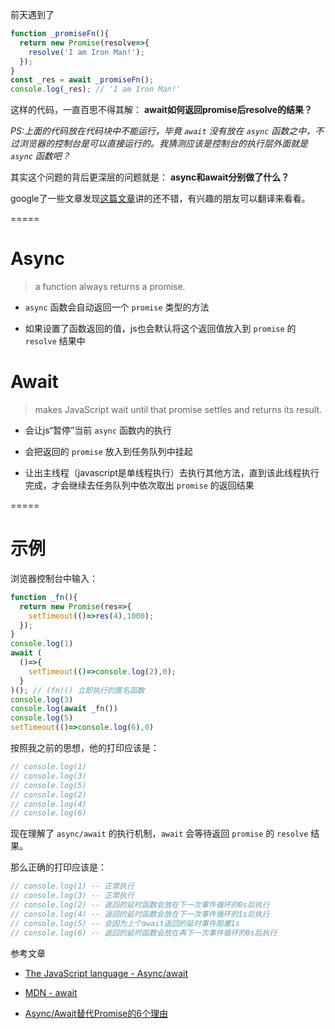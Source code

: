 前天遇到了 

```javascript
function _promiseFn(){
  return new Promise(resolve=>{
    resolve('I am Iron Man!');
  });
}
const _res = await _promiseFn();
console.log(_res); // 'I am Iron Man!'
```

这样的代码，一直百思不得其解： **await如何返回promise后resolve的结果？**

_PS:上面的代码放在代码块中不能运行，毕竟 `await` 没有放在 `async` 函数之中，不过浏览器的控制台是可以直接运行的。我猜测应该是控制台的执行层外面就是 `async` 函数吧？_

其实这个问题的背后更深层的问题就是： **async和await分别做了什么？**

google了一些文章发现[这篇文章](https://javascript.info/async-await)讲的还不错，有兴趣的朋友可以翻译来看看。

=====

# Async

> a function always returns a promise. 

* `async` 函数会自动返回一个 `promise` 类型的方法

* 如果设置了函数返回的值，js也会默认将这个返回值放入到 `promise` 的 `resolve` 结果中

# Await

> makes JavaScript wait until that promise settles and returns its result.

* 会让js“暂停”当前 `async` 函数内的执行

* 会把返回的 `promise` 放入到任务队列中挂起

* 让出主线程（javascript是单线程执行）去执行其他方法，直到该此线程执行完成，才会继续去任务队列中依次取出 `promise` 的返回结果

=====

# 示例

浏览器控制台中输入：

```javascript
function _fn(){
  return new Promise(res=>{
    setTimeout(()=>res(4),1000);
  });
}
console.log(1)
await (
  ()=>{
    setTimeout(()=>console.log(2),0);
  }
)(); // (fn)() 立即执行的匿名函数
console.log(3)
console.log(await _fn())
console.log(5)
setTimeout(()=>console.log(6),0)
```

按照我之前的思想，他的打印应该是：

```javascript
// console.log(1)
// console.log(3)
// console.log(5)
// console.log(2)
// console.log(4)
// console.log(6)
```

现在理解了 `async/await` 的执行机制，`await` 会等待返回 `promise` 的 `resolve` 结果。

那么正确的打印应该是：

```javascript
// console.log(1) -- 正常执行
// console.log(3) -- 正常执行
// console.log(2) -- 返回的延时函数会放在下一次事件循环的0s后执行
// console.log(4) -- 返回的延时函数会放在下一次事件循环的1s后执行
// console.log(5) -- 会因为上个await返回的延时事件阻塞1s
// console.log(6) -- 返回的延时函数会放在再下一次事件循环的0s后执行
```

参考文章

* [The JavaScript language - Async/await](https://javascript.info/async-await)

* [MDN - await](https://developer.mozilla.org/zh-CN/docs/Web/JavaScript/Reference/Operators/await)

* [Async/Await替代Promise的6个理由](https://blog.fundebug.com/2017/04/04/nodejs-async-await/)